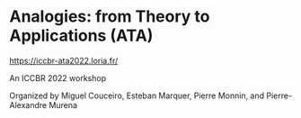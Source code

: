 # Analogies: from Theory to Applications (ATA)

https://iccbr-ata2022.loria.fr/

An ICCBR 2022 workshop

Organized by Miguel Couceiro, Esteban Marquer, Pierre Monnin, and Pierre-Alexandre Murena

